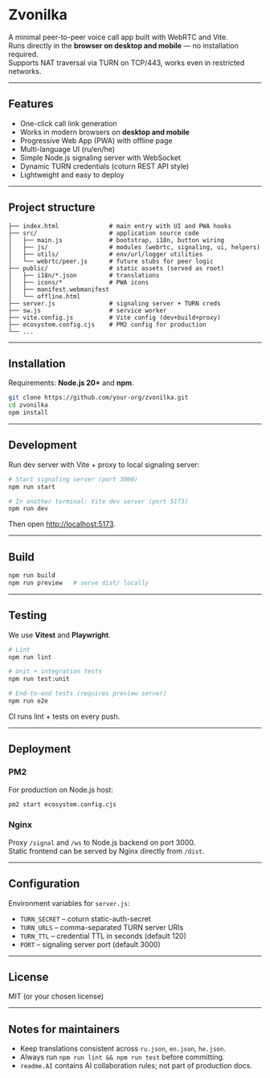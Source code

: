 

# Zvonilka

A minimal peer-to-peer voice call app built with WebRTC and Vite.  
Runs directly in the **browser on desktop and mobile** — no installation required.  
Supports NAT traversal via TURN on TCP/443, works even in restricted networks.  

---

## Features
- One-click call link generation
- Works in modern browsers on **desktop and mobile**
- Progressive Web App (PWA) with offline page
- Multi-language UI (ru/en/he)
- Simple Node.js signaling server with WebSocket
- Dynamic TURN credentials (coturn REST API style)
- Lightweight and easy to deploy

---

## Project structure
```
├── index.html              # main entry with UI and PWA hooks
├── src/                    # application source code
│   ├── main.js             # bootstrap, i18n, button wiring
│   ├── js/                 # modules (webrtc, signaling, ui, helpers)
│   ├── utils/              # env/url/logger utilities
│   └── webrtc/peer.js      # future stubs for peer logic
├── public/                 # static assets (served as root)
│   ├── i18n/*.json         # translations
│   ├── icons/*             # PWA icons
│   ├── manifest.webmanifest
│   └── offline.html
├── server.js               # signaling server + TURN creds
├── sw.js                   # service worker
├── vite.config.js          # Vite config (dev+build+proxy)
├── ecosystem.config.cjs    # PM2 config for production
└── ...
```

---

## Installation
Requirements: **Node.js 20+** and **npm**.

```bash
git clone https://github.com/your-org/zvonilka.git
cd zvonilka
npm install
```

---

## Development
Run dev server with Vite + proxy to local signaling server:

```bash
# Start signaling server (port 3000)
npm run start

# In another terminal: Vite dev server (port 5173)
npm run dev
```

Then open [http://localhost:5173](http://localhost:5173).

---

## Build
```bash
npm run build
npm run preview   # serve dist/ locally
```

---

## Testing
We use **Vitest** and **Playwright**.

```bash
# Lint
npm run lint

# Unit + integration tests
npm run test:unit

# End-to-end tests (requires preview server)
npm run e2e
```

CI runs lint + tests on every push.

---

## Deployment

### PM2
For production on Node.js host:
```bash
pm2 start ecosystem.config.cjs
```

### Nginx
Proxy `/signal` and `/ws` to Node.js backend on port 3000.  
Static frontend can be served by Nginx directly from `/dist`.

---

## Configuration
Environment variables for `server.js`:
- `TURN_SECRET` – coturn static-auth-secret
- `TURN_URLS` – comma-separated TURN server URIs
- `TURN_TTL` – credential TTL in seconds (default 120)
- `PORT` – signaling server port (default 3000)

---

## License
MIT (or your chosen license)

---

## Notes for maintainers
- Keep translations consistent across `ru.json`, `en.json`, `he.json`.
- Always run `npm run lint && npm run test` before committing.
- `readme.AI` contains AI collaboration rules; not part of production docs.